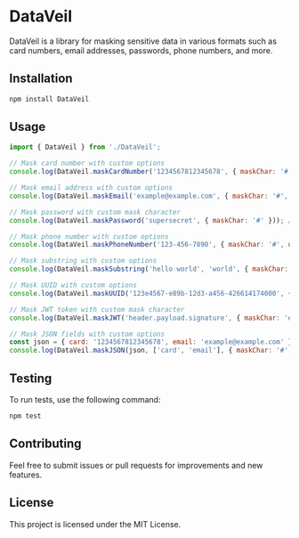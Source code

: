 # DataVeil

DataVeil is a library for masking sensitive data in various formats such as card numbers, email addresses, passwords, phone numbers, and more.

## Installation

```sh
npm install DataVeil
```

## Usage

```js
import { DataVeil } from './DataVeil';

// Mask card number with custom options
console.log(DataVeil.maskCardNumber('1234567812345678', { maskChar: '#', unmaskedStartDigits: 2, unmaskedEndDigits: 4 })); // 12##########1234

// Mask email address with custom options
console.log(DataVeil.maskEmail('example@example.com', { maskChar: '#', emailMaskVisibleChars: 3 })); // exa######@example.com

// Mask password with custom mask character
console.log(DataVeil.maskPassword('supersecret', { maskChar: '#' })); // ###########

// Mask phone number with custom options
console.log(DataVeil.maskPhoneNumber('123-456-7890', { maskChar: '#', unmaskedStartDigits: 2, unmaskedEndDigits: 1 })); // 12#-###-###0

// Mask substring with custom options
console.log(DataVeil.maskSubstring('hello world', 'world', { maskChar: '#', maskOnlyFirstOccurrence: true })); // hello #####

// Mask UUID with custom options
console.log(DataVeil.maskUUID('123e4567-e89b-12d3-a456-426614174000', { maskChar: '#', unmaskedStartDigits: 4, unmaskedEndDigits: 2 })); // 123e####-####-####-####-########00

// Mask JWT token with custom mask character
console.log(DataVeil.maskJWT('header.payload.signature', { maskChar: '#' })); // ######.######.########

// Mask JSON fields with custom options
const json = { card: '1234567812345678', email: 'example@example.com' };
console.log(DataVeil.maskJSON(json, ['card', 'email'], { maskChar: '#', emailMaskVisibleChars: 3 })); // { card: '12##########1234', email: 'exa######@example.com' }
```

## Testing

To run tests, use the following command:

```sh
npm test
```

## Contributing

Feel free to submit issues or pull requests for improvements and new features.

## License

This project is licensed under the MIT License.